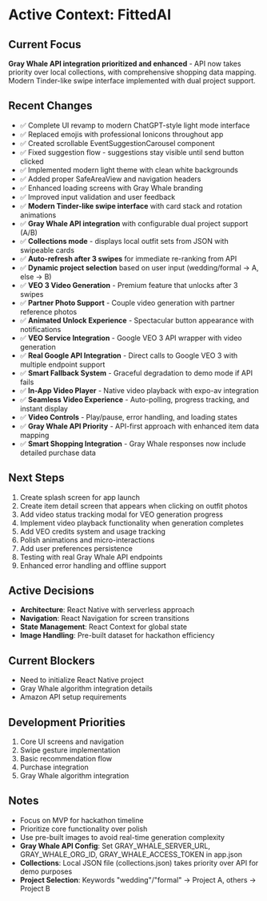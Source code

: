 # Active Context: FittedAI

## Current Focus

**Gray Whale API integration prioritized and enhanced** - API now takes priority over local collections, with comprehensive shopping data mapping. Modern Tinder-like swipe interface implemented with dual project support.

## Recent Changes

- ✅ Complete UI revamp to modern ChatGPT-style light mode interface
- ✅ Replaced emojis with professional Ionicons throughout app
- ✅ Created scrollable EventSuggestionCarousel component
- ✅ Fixed suggestion flow - suggestions stay visible until send button clicked
- ✅ Implemented modern light theme with clean white backgrounds
- ✅ Added proper SafeAreaView and navigation headers
- ✅ Enhanced loading screens with Gray Whale branding
- ✅ Improved input validation and user feedback
- ✅ **Modern Tinder-like swipe interface** with card stack and rotation animations
- ✅ **Gray Whale API integration** with configurable dual project support (A/B)
- ✅ **Collections mode** - displays local outfit sets from JSON with swipeable cards
- ✅ **Auto-refresh after 3 swipes** for immediate re-ranking from API
- ✅ **Dynamic project selection** based on user input (wedding/formal → A, else → B)
- ✅ **VEO 3 Video Generation** - Premium feature that unlocks after 3 swipes
- ✅ **Partner Photo Support** - Couple video generation with partner reference photos
- ✅ **Animated Unlock Experience** - Spectacular button appearance with notifications
- ✅ **VEO Service Integration** - Google VEO 3 API wrapper with video generation
- ✅ **Real Google API Integration** - Direct calls to Google VEO 3 with multiple endpoint support
- ✅ **Smart Fallback System** - Graceful degradation to demo mode if API fails
- ✅ **In-App Video Player** - Native video playback with expo-av integration
- ✅ **Seamless Video Experience** - Auto-polling, progress tracking, and instant display
- ✅ **Video Controls** - Play/pause, error handling, and loading states
- ✅ **Gray Whale API Priority** - API-first approach with enhanced item data mapping
- ✅ **Smart Shopping Integration** - Gray Whale responses now include detailed purchase data

## Next Steps

1. Create splash screen for app launch
2. Create item detail screen that appears when clicking on outfit photos
3. Add video status tracking modal for VEO generation progress
4. Implement video playback functionality when generation completes
5. Add VEO credits system and usage tracking
6. Polish animations and micro-interactions
7. Add user preferences persistence
8. Testing with real Gray Whale API endpoints
9. Enhanced error handling and offline support

## Active Decisions

- **Architecture**: React Native with serverless approach
- **Navigation**: React Navigation for screen transitions
- **State Management**: React Context for global state
- **Image Handling**: Pre-built dataset for hackathon efficiency

## Current Blockers

- Need to initialize React Native project
- Gray Whale algorithm integration details
- Amazon API setup requirements

## Development Priorities

1. Core UI screens and navigation
2. Swipe gesture implementation
3. Basic recommendation flow
4. Purchase integration
5. Gray Whale algorithm integration

## Notes

- Focus on MVP for hackathon timeline
- Prioritize core functionality over polish
- Use pre-built images to avoid real-time generation complexity
- **Gray Whale API Config**: Set GRAY_WHALE_SERVER_URL, GRAY_WHALE_ORG_ID, GRAY_WHALE_ACCESS_TOKEN in app.json
- **Collections**: Local JSON file (collections.json) takes priority over API for demo purposes
- **Project Selection**: Keywords "wedding"/"formal" → Project A, others → Project B
